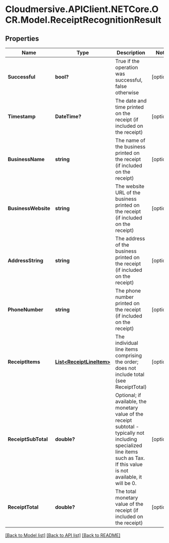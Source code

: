 # Cloudmersive.APIClient.NETCore.OCR.Model.ReceiptRecognitionResult
## Properties

Name | Type | Description | Notes
------------ | ------------- | ------------- | -------------
**Successful** | **bool?** | True if the operation was successful, false otherwise | [optional] 
**Timestamp** | **DateTime?** | The date and time printed on the receipt (if included on the receipt) | [optional] 
**BusinessName** | **string** | The name of the business printed on the receipt (if included on the receipt) | [optional] 
**BusinessWebsite** | **string** | The website URL of the business printed on the receipt (if included on the receipt) | [optional] 
**AddressString** | **string** | The address of the business printed on the receipt (if included on the receipt) | [optional] 
**PhoneNumber** | **string** | The phone number printed on the receipt (if included on the receipt) | [optional] 
**ReceiptItems** | [**List&lt;ReceiptLineItem&gt;**](ReceiptLineItem.md) | The individual line items comprising the order; does not include total (see ReceiptTotal) | [optional] 
**ReceiptSubTotal** | **double?** | Optional; if available, the monetary value of the receipt subtotal - typically not including specialized line items such as Tax. If this value is not available, it will be 0. | [optional] 
**ReceiptTotal** | **double?** | The total monetary value of the receipt (if included on the receipt) | [optional] 

[[Back to Model list]](../README.md#documentation-for-models) [[Back to API list]](../README.md#documentation-for-api-endpoints) [[Back to README]](../README.md)

